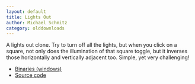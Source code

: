 ```yaml
---
layout: default
title: Lights Out
author: Michael Schmitz
category: olddownloads
---
```


A lights out clone. Try to turn off all the lights, but when you click on a square, not only does the illumination of that square toggle, but it inverses those horizontally and vertically adjacent too. Simple, yet very challenging!


* [Binaries (windows)](https://github.com/schmmd/lightsout/releases/download/v1.0.4/lightsout104.exe)
* [Source code](https://github.com/schmmd/lightsout)
